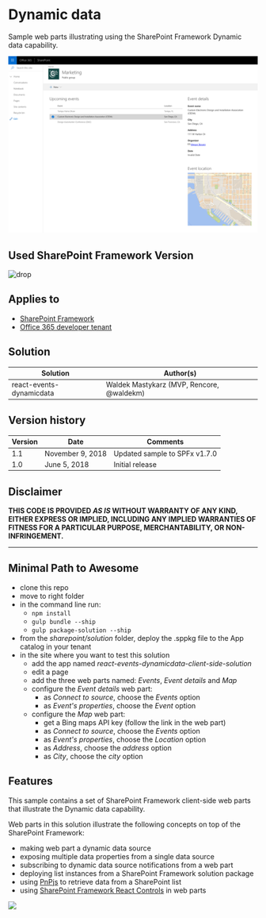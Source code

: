# Dynamic data

Sample web parts illustrating using the SharePoint Framework Dynamic data capability.

![Web parts placed on a modern SharePoint page showing information about events](./assets/dynamic-data-webparts.png)

## Used SharePoint Framework Version 
![drop](https://img.shields.io/badge/drop-1.7.0-green.svg)

## Applies to

* [SharePoint Framework](http://dev.office.com/sharepoint/docs/spfx/sharepoint-framework-overview)
* [Office 365 developer tenant](http://dev.office.com/sharepoint/docs/spfx/set-up-your-developer-tenant)

## Solution

Solution|Author(s)
--------|---------
react-events-dynamicdata|Waldek Mastykarz (MVP, Rencore, @waldekm)

## Version history

Version|Date|Comments
-------|----|--------
1.1|November 9, 2018|Updated sample to SPFx v1.7.0
1.0|June 5, 2018|Initial release

## Disclaimer
**THIS CODE IS PROVIDED *AS IS* WITHOUT WARRANTY OF ANY KIND, EITHER EXPRESS OR IMPLIED, INCLUDING ANY IMPLIED WARRANTIES OF FITNESS FOR A PARTICULAR PURPOSE, MERCHANTABILITY, OR NON-INFRINGEMENT.**

---

## Minimal Path to Awesome

* clone this repo
* move to right folder
* in the command line run:
  * `npm install`
  * `gulp bundle --ship`
  * `gulp package-solution --ship`
* from the _sharepoint/solution_ folder, deploy the .sppkg file to the App catalog in your tenant
* in the site where you want to test this solution
  * add the app named _react-events-dynamicdata-client-side-solution_
  * edit a page
  * add the three web parts named: _Events_, _Event details_ and _Map_
  * configure the _Event details_ web part:
    * as _Connect to source_, choose the _Events_ option
    * as _Event's properties_, choose the _Event_ option
  * configure the _Map_ web part:
    * get a Bing maps API key (follow the link in the web part)
    * as _Connect to source_, choose the _Events_ option
    * as _Event's properties_, choose the _Location_ option
    * as _Address_, choose the _address_ option
    * as _City_, choose the _city_ option

## Features

This sample contains a set of SharePoint Framework client-side web parts that illustrate the Dynamic data capability.

Web parts in this solution illustrate the following concepts on top of the SharePoint Framework:

* making web part a dynamic data source
* exposing multiple data properties from a single data source
* subscribing to dynamic data source notifications from a web part
* deploying list instances from a SharePoint Framework solution package
* using [PnPjs](https://github.com/pnp/pnpjs) to retrieve data from a SharePoint list
* using [SharePoint Framework React Controls](https://github.com/SharePoint/sp-dev-fx-controls-react) in web parts

<img src="https://telemetry.sharepointpnp.com/sp-dev-fx-webparts/samples/react-events-dynamicdata" />